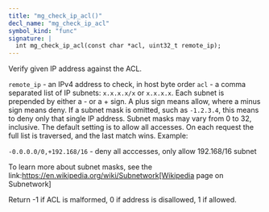 ```yaml
---
title: "mg_check_ip_acl()"
decl_name: "mg_check_ip_acl"
symbol_kind: "func"
signature: |
  int mg_check_ip_acl(const char *acl, uint32_t remote_ip);
---
```


Verify given IP address against the ACL.

`remote_ip` - an IPv4 address to check, in host byte order
`acl` - a comma separated list of IP subnets: `x.x.x.x/x` or `x.x.x.x`.
Each subnet is
prepended by either a - or a + sign. A plus sign means allow, where a
minus sign means deny. If a subnet mask is omitted, such as `-1.2.3.4`,
this means to deny only that single IP address.
Subnet masks may vary from 0 to 32, inclusive. The default setting
is to allow all accesses. On each request the full list is traversed,
and the last match wins. Example:

`-0.0.0.0/0,+192.168/16` - deny all acccesses, only allow 192.168/16 subnet

To learn more about subnet masks, see the
link:https://en.wikipedia.org/wiki/Subnetwork[Wikipedia page on Subnetwork]

Return -1 if ACL is malformed, 0 if address is disallowed, 1 if allowed. 

